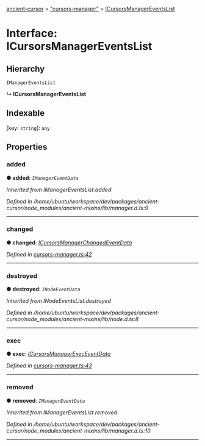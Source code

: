 [ancient-cursor](../README.md) > ["cursors-manager"](../modules/_cursors_manager_.md) > [ICursorsManagerEventsList](../interfaces/_cursors_manager_.icursorsmanagereventslist.md)



# Interface: ICursorsManagerEventsList

## Hierarchy


 `IManagerEventsList`

**↳ ICursorsManagerEventsList**







## Indexable

\[key: `string`\]:&nbsp;`any`

## Properties
<a id="added"></a>

###  added

**●  added**:  *`IManagerEventData`* 

*Inherited from IManagerEventsList.added*

*Defined in /home/ubuntu/workspace/dev/packages/ancient-cursor/node_modules/ancient-mixins/lib/manager.d.ts:9*





___

<a id="changed"></a>

###  changed

**●  changed**:  *[ICursorsManagerChangedEventData](_cursors_manager_.icursorsmanagerchangedeventdata.md)* 

*Defined in [cursors-manager.ts:42](https://github.com/AncientSouls/Cursor/blob/e099e34/src/lib/cursors-manager.ts#L42)*





___

<a id="destroyed"></a>

###  destroyed

**●  destroyed**:  *`INodeEventData`* 

*Inherited from INodeEventsList.destroyed*

*Defined in /home/ubuntu/workspace/dev/packages/ancient-cursor/node_modules/ancient-mixins/lib/node.d.ts:8*





___

<a id="exec"></a>

###  exec

**●  exec**:  *[ICursorsManagerExecEventData](_cursors_manager_.icursorsmanagerexeceventdata.md)* 

*Defined in [cursors-manager.ts:43](https://github.com/AncientSouls/Cursor/blob/e099e34/src/lib/cursors-manager.ts#L43)*





___

<a id="removed"></a>

###  removed

**●  removed**:  *`IManagerEventData`* 

*Inherited from IManagerEventsList.removed*

*Defined in /home/ubuntu/workspace/dev/packages/ancient-cursor/node_modules/ancient-mixins/lib/manager.d.ts:10*





___


